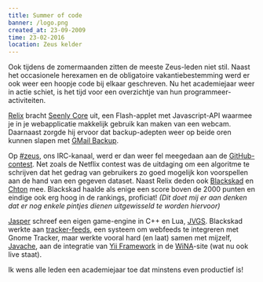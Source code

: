 ```yaml
---
title: Summer of code
banner: /logo.png
created_at: 23-09-2009
time: 23-02-2016
location: Zeus kelder
---
```


Ook tijdens de zomermaanden zitten de meeste Zeus-leden niet stil. Naast het occasionele herexamen en de obligatoire vakantiebestemming werd er ook weer een hoopje code bij elkaar geschreven. Nu het academiejaar weer in actie schiet, is het tijd voor een overzichtje van hun programmeer-activiteiten. 

<a href="https://blog.crowdway.com/">Relix</a> bracht <a href="https://github.com/relix/seenly-core/tree/master">Seenly Core</a> uit, een Flash-applet met Javascript-API waarmee je in je webapplicatie makkelijk gebruik kan maken van een webcam. Daarnaast zorgde hij ervoor dat backup-adepten weer op beide oren kunnen slapen met <a href="https://code.crowdway.com/projects/show/gmailcc">GMail Backup</a>.

Op <a href="irc://wina.ugent.be/#zeus">#zeus</a>, ons IRC-kanaal, werd er dan weer fel meegedaan aan de <a href="https://contest.github.com/">GitHub-contest</a>. Net zoals de Netflix contest was de uitdaging om een algoritme te schrijven dat het gedrag van gebruikers zo goed mogelijk kon voorspellen aan de hand van een gegeven dataset. Naast Relix deden ook <a href="https://twitter.com/blackskad">Blackskad</a> en <a href="https://twitter.com/chton">Chton</a> mee. Blackskad haalde als enige een score boven de 2000 punten en eindige ook erg hoog in de rankings, proficiat! <em>(Dit doet mij er aan denken dat er nog enkele pintjes dienen uitgewisseld te worden hiervoor)</em>

<a href="https://twitter.com/jaspervdj">Jasper</a> schreef een eigen game-engine in C++ en Lua, <a href="https://jvgs.sourceforge.net/">JVGS</a>. Blackskad werkte aan <a href="https://github.com/blackskad/tracker-feeds">tracker-feeds</a>, een systeem om webfeeds te integreren met Gnome Tracker, maar werkte vooral hard (en laat) samen met mijzelf, <a href="https://thinkjavache.be">Javache</a>, aan de integratie van <a href="https://www.yiiframework.com/">Yii Framework</a> in de <a href="https://wina.ugent.be">WiNA</a>-site (wat nu ook live staat).

Ik wens alle leden een academiejaar toe dat minstens even productief is!